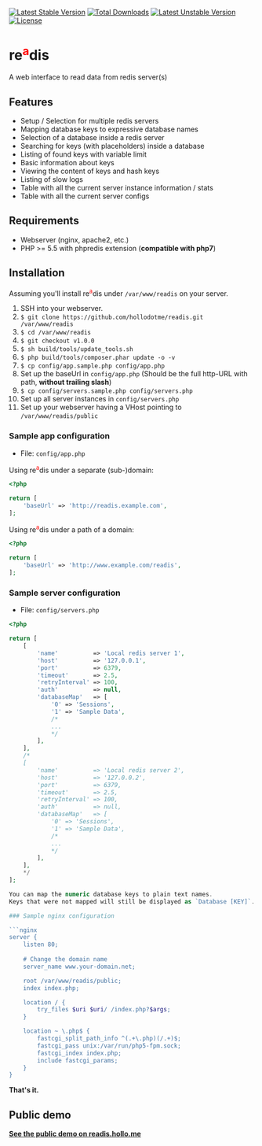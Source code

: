 [![Latest Stable Version](https://poser.pugx.org/hollodotme/readis/v/stable)](https://packagist.org/packages/hollodotme/readis) 
[![Total Downloads](https://poser.pugx.org/hollodotme/readis/downloads)](https://packagist.org/packages/hollodotme/readis) 
[![Latest Unstable Version](https://poser.pugx.org/hollodotme/readis/v/unstable)](https://packagist.org/packages/hollodotme/readis) 
[![License](https://poser.pugx.org/hollodotme/readis/license)](https://packagist.org/packages/hollodotme/readis)

# re<sup style="color: #ff0000;">a</sup>dis

A web interface to read data from redis server(s)

## Features

 * Setup / Selection for multiple redis servers
 * Mapping database keys to expressive database names
 * Selection of a database inside a redis server
 * Searching for keys (with placeholders) inside a database
 * Listing of found keys with variable limit
 * Basic information about keys
 * Viewing the content of keys and hash keys
 * Listing of slow logs
 * Table with all the current server instance information / stats
 * Table with all the current server configs

## Requirements

 * Webserver (nginx, apache2, etc.)
 * PHP >= 5.5 with phpredis extension (**compatible with php7**)

## Installation

Assuming you'll install re<sup style="color: #ff0000;">a</sup>dis under `/var/www/readis` on your server.

1. SSH into your webserver.
2. `$ git clone https://github.com/hollodotme/readis.git /var/www/readis`
3. `$ cd /var/www/readis`
4. `$ git checkout v1.0.0`
5. `$ sh build/tools/update_tools.sh`
6. `$ php build/tools/composer.phar update -o -v`
7. `$ cp config/app.sample.php config/app.php`
8. Set up the baseUrl in `config/app.php` (Should be the full http-URL with path, **without trailing slash**) 
9. `$ cp config/servers.sample.php config/servers.php`
10. Set up all server instances in `config/servers.php`
11. Set up your webserver having a VHost pointing to `/var/www/readis/public`  

### Sample app configuration 

* File: `config/app.php`

Using re<sup style="color: #ff0000;">a</sup>dis under a separate (sub-)domain:

```php
<?php

return [
	'baseUrl' => 'http://readis.example.com',
];
```

Using re<sup style="color: #ff0000;">a</sup>dis under a path of a domain:

```php
<?php

return [
	'baseUrl' => 'http://www.example.com/readis',
];
```

### Sample server configuration

* File: `config/servers.php`

```php
<?php

return [
	[
		'name'          => 'Local redis server 1',
		'host'          => '127.0.0.1',
		'port'          => 6379,
		'timeout'       => 2.5,
		'retryInterval' => 100,
		'auth'          => null,
		'databaseMap'   => [
			'0' => 'Sessions',
			'1' => 'Sample Data',
			/*
			...
			*/
		],
	],
	/*
	[
		'name'          => 'Local redis server 2',
		'host'          => '127.0.0.2',
		'port'          => 6379,
		'timeout'       => 2.5,
		'retryInterval' => 100,
		'auth'          => null,
		'databaseMap'   => [
			'0' => 'Sessions',
			'1' => 'Sample Data',
			/*
			...
			*/
		],
	],
	*/
];

You can map the numeric database keys to plain text names. 
Keys that were not mapped will still be displayed as `Database [KEY]`.

### Sample nginx configuration

```nginx
server {
	listen 80;
	
	# Change the domain name
	server_name www.your-domain.net;

	root /var/www/readis/public;
	index index.php;

	location / {
		try_files $uri $uri/ /index.php?$args;
	}

	location ~ \.php$ {
		fastcgi_split_path_info ^(.+\.php)(/.+)$;
		fastcgi_pass unix:/var/run/php5-fpm.sock;
		fastcgi_index index.php;
		include fastcgi_params;
	}
}
```

**That's it.**

## Public demo

**[See the public demo on readis.hollo.me](http://readis.hollo.me)**
